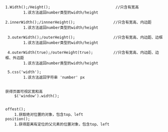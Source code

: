    1.Width();/Height();                             //只含有宽高
            1.该方法返回number类型的width/height  
    
    2.innerWidth();/innnerHeight();                 //只含有宽高、内边距
            1.该方法返回number类型的width/height   

     3.outerWidth();/outerHeight();                 //只含有宽高、内边距、边框
            1.该方法返回number类型的width/height    

     4.outerWidth(true);/outerHeight(true);         //只含有宽高、内边距、边框、外边距
            1.该方法返回number类型的width/height   

     5.css('width');
            1.该方法返回字符串 'number' px 


    获得页面可视区宽和高
        $('window').width();  


    offest();
        1.获取绝对位置的对象，包含top、left
    position();
        1.获得距离有定位的父元素的位置对象，包含top、left                  